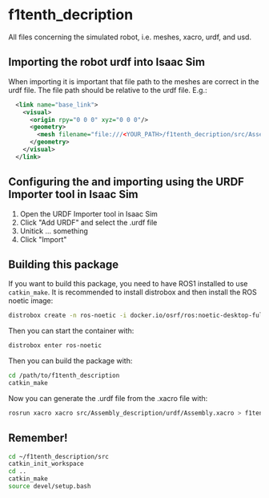 # f1tenth_decription
All files concerning the simulated robot, i.e. meshes, xacro, urdf, and usd.

## Importing the robot urdf into Isaac Sim

When importing it is important that file path to the meshes are correct in the urdf file. The file path should be relative to the urdf file. E.g.:

```xml
  <link name="base_link">
    <visual>
      <origin rpy="0 0 0" xyz="0 0 0"/>
      <geometry>
        <mesh filename="file:///<YOUR_PATH>/f1tenth_decription/src/Assembly_description/meshes/base_link.stl"/>
      </geometry>
    </visual>
  </link>
```

## Configuring the and importing using the URDF Importer tool in Isaac Sim

1. Open the URDF Importer tool in Isaac Sim
2. Click "Add URDF" and select the .urdf file
3. Unitick ... something
4. Click "Import"

## Building this package

If you want to build this package, you need to have ROS1 installed to use `catkin_make`. It is recommended to install distrobox and then install the ROS noetic image:
  
  ```bash
  distrobox create -n ros-noetic -i docker.io/osrf/ros:noetic-desktop-full
  ```

  Then you can start the container with:

  ```bash
  distrobox enter ros-noetic
  ```

  Then you can build the package with:

  ```bash
  cd /path/to/f1tenth_description
  catkin_make
  ```

  Now you can generate the .urdf file from the .xacro file with:

  ```bash
  rosrun xacro xacro src/Assembly_description/urdf/Assembly.xacro > f1tenth.urdf
  ```

## Remember!

```bash
cd ~/f1tenth_description/src
catkin_init_workspace
cd ..
catkin_make
source devel/setup.bash
```